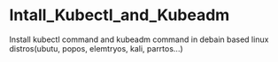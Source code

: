 # Intall_Kubectl_and_Kubeadm
Install kubectl command and kubeadm command in debain based linux distros(ubutu, popos, elemtryos, kali, parrtos...)

